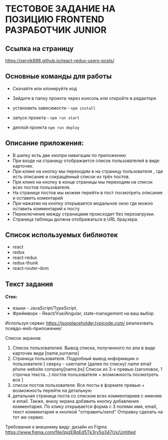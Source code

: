 # ТЕСТОВОЕ ЗАДАНИЕ НА ПОЗИЦИЮ FRONTEND РАЗРАБОТЧИК JUNIOR

## Ссылка на страницу

https://servik888.github.io/react-redux-users-posts/

## Основные команды для работы

- Скачайте или клонируйте код
- Зайдите в папку проекта через консоль или откройте в редакторе

- установить зависимости - `npm install`
- запуск проекта - `npm run start`
- деплой проекта `npm run deploy`

## Описание приложения:

- В шапку есть две кнопри навигации по приложению
- При входе на страницу отображается список пользователей в виде карточек.
- При клике на кнопку мы переходим в на страницу пользователя , где есть описание и сокращённый список из трёх постов.
- При клике на кнопку в конце страницы мы переходим на список всех постов пользователя.
- На странице постов мы можем перейти в пост посмотреть описание и оставить коментарий
- При нажатии на кнопку открывается модальное окно где можно оставить комментарий к посту
- Переключение между страницами происходит без перезагрузки.
- Страница таблицы должна отображаться в URL браузера.

## Cписок используемых библиотек

- react
- redux
- react-redux
- redux-thunk
- react-router-dom

## Текст задания

#### Стек:

- языки - JavaScript/TypeScript.
- Фреймворк - React/Vue/Angular, state-management на ваш выбор

Используя сервис https://jsonplaceholder.typicode.com/ реализовать псевдо-web-приложение/

Список экранов:

1. Список пользователей. Вывод списка, полученного по апи в виде карточек вида
   [name,surname]
2. Страница пользователя. Подробный вывод информации о пользователе
   [
   сверху - username
   (далее по списку)
   name
   email
   phone
   website
   company[name,bs]
   Список из 3-х превью (заголовок, 1 строчка текста...) постов пользователя + возможность посмотреть все
   ]
3. список постов пользователя. Все посты в формате превью + возможность перейти на детальную
4. детальная страница поста со списком всех комментариев c именем и email. Также, внизу экрана добавить кнопку добавления комментария. По клику открывается форма с 3 полями имя, email, текст комментария и кнопкой "отправить/send" Отправку сделать на тот же сервис.

Требования к внешнему виду: дизайн из Figma https://www.figma.com/file/IpjzEBgEd5Tk3ry5g347Ux/Untitled

